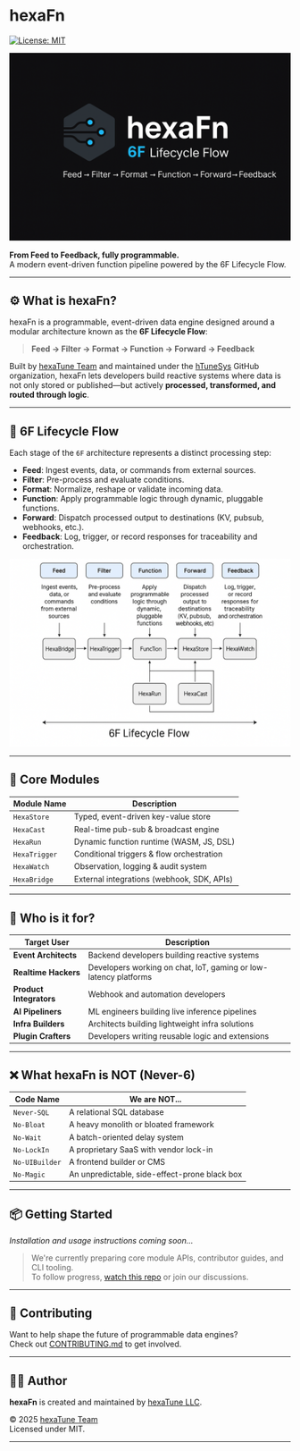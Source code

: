 <!--
SPDX-FileCopyrightText: 2025 Hüsamettin Arabacı
SPDX-License-Identifier: MIT
-->
 
# hexaFn 

[![License: MIT](https://img.shields.io/badge/License-MIT-yellow.svg)](./LICENSE)

<p align="center">
  <img src="docs/assets/hexaFn-logo.png" alt="hexaFn Logo" />
</p>

**From Feed to Feedback, fully programmable.**  
A modern event-driven function pipeline powered by the 6F Lifecycle Flow.

---

## ⚙️ What is hexaFn?

hexaFn is a programmable, event-driven data engine designed around a modular architecture known as the **6F Lifecycle Flow**:

> **Feed → Filter → Format → Function → Forward → Feedback**

Built by [hexaTune Team](https://hexafn.com) and maintained under the [hTuneSys](https://github.com/hTuneSys) GitHub organization, hexaFn lets developers build reactive systems where data is not only stored or published—but actively **processed, transformed, and routed through logic**.

---

## 🔷 6F Lifecycle Flow

Each stage of the `6F` architecture represents a distinct processing step:

- **Feed**: Ingest events, data, or commands from external sources.
- **Filter**: Pre-process and evaluate conditions.
- **Format**: Normalize, reshape or validate incoming data.
- **Function**: Apply programmable logic through dynamic, pluggable functions.
- **Forward**: Dispatch processed output to destinations (KV, pubsub, webhooks, etc.).
- **Feedback**: Log, trigger, or record responses for traceability and orchestration.

<p align="center">
  <img src="docs/assets/diagram.png" alt="6F Flow Diagram" width="720"/>
</p>

---

## 🧩 Core Modules

| Module Name     | Description |
|------------------|-------------|
| `HexaStore`      | Typed, event-driven key-value store |
| `HexaCast`       | Real-time pub-sub & broadcast engine |
| `HexaRun`        | Dynamic function runtime (WASM, JS, DSL) |
| `HexaTrigger`    | Conditional triggers & flow orchestration |
| `HexaWatch`      | Observation, logging & audit system |
| `HexaBridge`     | External integrations (webhook, SDK, APIs) |

---

## 👤 Who is it for?

| Target User         | Description |
|----------------------|-------------|
| **Event Architects** | Backend developers building reactive systems |
| **Realtime Hackers** | Developers working on chat, IoT, gaming or low-latency platforms |
| **Product Integrators** | Webhook and automation developers |
| **AI Pipeliners** | ML engineers building live inference pipelines |
| **Infra Builders** | Architects building lightweight infra solutions |
| **Plugin Crafters** | Developers writing reusable logic and extensions |

---

## ❌ What hexaFn is NOT (Never-6)

| Code Name        | We are NOT... |
|------------------|---------------|
| `Never-SQL`      | A relational SQL database |
| `No-Bloat`       | A heavy monolith or bloated framework |
| `No-Wait`        | A batch-oriented delay system |
| `No-LockIn`      | A proprietary SaaS with vendor lock-in |
| `No-UIBuilder`   | A frontend builder or CMS |
| `No-Magic`       | An unpredictable, side-effect-prone black box |

---

## 📦 Getting Started

_Installation and usage instructions coming soon..._

> We're currently preparing core module APIs, contributor guides, and CLI tooling.  
> To follow progress, [watch this repo](https://github.com/hTuneSys/hexaFn) or join our discussions.

---

## 🤝 Contributing

Want to help shape the future of programmable data engines?  
Check out [CONTRIBUTING.md](./CONTRIBUTING.md) to get involved.  

---

## 👨‍💻 Author

**hexaFn** is created and maintained by [hexaTune LLC](https://github.com/hTuneSys).

© 2025 [hexaTune Team](https://hexafn.com)  
Licensed under MIT.

---

